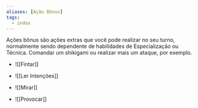 ```yaml
---
aliases: [Ação Bônus]
tags:
  - index
---
```

 
Ações bônus são ações extras que você pode realizar no seu turno, normalmente sendo dependente de habilidades de Especialização ou Técnica. Comandar um shikigami ou realizar mais um ataque, por exemplo.

- ![[Fintar]]

- ![[Ler Intenções]]

- ![[Mirar]]

- ![[Provocar]]